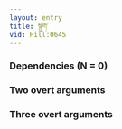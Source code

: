 ```yaml
---
layout: entry
title: སྙུག་
vid: Hill:0645
---
```

### Dependencies (N = 0)


### Two overt arguments


### Three overt arguments
